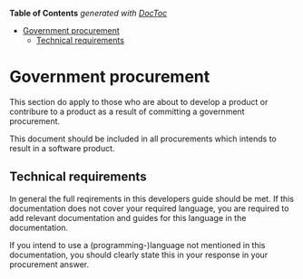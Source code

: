 <!-- START doctoc generated TOC please keep comment here to allow auto update -->
<!-- DON'T EDIT THIS SECTION, INSTEAD RE-RUN doctoc TO UPDATE -->
**Table of Contents**  *generated with [DocToc](https://github.com/thlorenz/doctoc)*

- [Government procurement](#government-procurement)
  - [Technical requirements](#technical-requirements)

<!-- END doctoc generated TOC please keep comment here to allow auto update -->

# Government procurement

This section do apply to those who are about to develop a product or contribure to a product as a result of committing a government procurement. 

This document should be included in all procurements which intends to result in a software product.

## Technical requirements

In general the full reqirements in this developers guide should be met. If this documentation does not cover your required language, you are required to add relevant documentation and guides for this language in the documentation. 

If you intend to use a (programming-)language not mentioned in this documentation, you should clearly state this in your response in your procurement answer.